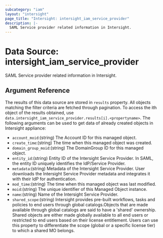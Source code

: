 ```yaml
---
subcategory: "iam"
layout: "intersight"
page_title: "Intersight: intersight_iam_service_provider"
description: |-
  SAML Service provider related information in Intersight.
---
```


# Data Source: intersight_iam_service_provider
SAML Service provider related information in Intersight.
## Argument Reference
The results of this data source are stored in `results` property.
All objects matching the filter criteria are fetched through pagination.
To access the ith object of the results obtained, use `data.intersight_iam_service_provider.results[i].<propertyname>`.
The following arguments can be used to get data of already created objects in Intersight appliance:
* `account_moid`:(string) The Account ID for this managed object. 
* `create_time`:(string) The time when this managed object was created. 
* `domain_group_moid`:(string) The DomainGroup ID for this managed object. 
* `entity_id`:(string) Entity ID of the Intersight Service Provider. In SAML, the entity ID uniquely identifies the IdP/Service Provider. 
* `metadata`:(string) Metadata of the Intersight Service Provider. User downloads the Intersight Service Provider metadata and integrates it with their IdP for authentication. 
* `mod_time`:(string) The time when this managed object was last modified. 
* `moid`:(string) The unique identifier of this Managed Object instance. 
* `name`:(string) Name of the Intersight Service Provider. 
* `shared_scope`:(string) Intersight provides pre-built workflows, tasks and policies to end users through global catalogs.Objects that are made available through global catalogs are said to have a 'shared' ownership. Shared objects are either made globally available to all end users or restricted to end users based on their license entitlement. Users can use this property to differentiate the scope (global or a specific license tier) to which a shared MO belongs. 
 